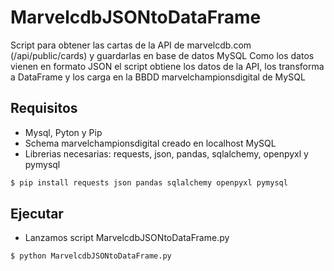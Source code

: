 # MarvelcdbJSONtoDataFrame
Script para obtener las cartas de la API de marvelcdb.com (/api/public/cards) y guardarlas en base de datos MySQL
Como los datos vienen en formato JSON el script obtiene los datos de la API, los transforma a DataFrame y los carga en la BBDD marvelchampionsdigital de MySQL 

## Requisitos
- Mysql, Pyton y Pip
- Schema marvelchampionsdigital creado en localhost MySQL
- Librerias necesarias: requests, json, pandas, sqlalchemy, openpyxl y pymysql
```bash
$ pip install requests json pandas sqlalchemy openpyxl pymysql
```

## Ejecutar
- Lanzamos script MarvelcdbJSONtoDataFrame.py
```bash
$ python MarvelcdbJSONtoDataFrame.py
```